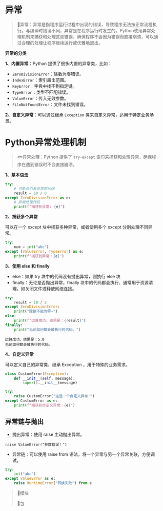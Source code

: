 # 异常

> :tropical_fish:异常：异常是指程序运行过程中出现的错误，导致程序无法按正常流程执行。与编译时错误不同，异常是在程序运行时发生的。Python使用异常处理机制来捕获和处理这些错误，确保程序不会因为错误而直接崩溃，可以通过合理的处理让程序继续运行或优雅地退出。

**异常的分类**

**1、内置异常**：Python 提供了很多内置的异常类，比如：

- `ZeroDivisionError`：除数为零错误。
- `IndexError`：索引超出范围。
- `KeyError`：字典中找不到指定键。
- `TypeError`：类型不匹配错误。
- `ValueError`：传入无效参数。
- `FileNotFoundError`：文件未找到错误。

**2、自定义异常**：可以通过继承 `Exception` 类来自定义异常，适用于特定业务场景。

# Python异常处理机制

> :fish:异常处理：Python 提供了 `try-except` 语句来捕获和处理异常，确保程序在遇到错误时不会直接崩溃。

**1、基本语法**

```python
try:
    # 可能会引发异常的代码
    result = 10 / 0
except ZeroDivisionError as e:
    # 异常处理代码
    print(f"捕获到异常: {e}")
```

**2、捕获多个异常**

可以在一个 except 块中捕获多种异常，或者使用多个 except 分别处理不同异常。

```python
try:
    num = int("abc")
except (ValueError, TypeError) as e:
    print(f"捕获到异常：{e}")
```

**3、使用 else 和 finally**

- else：如果 try 块中的代码没有抛出异常，则执行 else 块
- finally：无论是否抛出异常，finally 块中的代码都会执行，通常用于资源清理，如关闭文件或释放网络连接。

```python
try:
    result = 10 / 2
except ZeroDivisionError:
    print("除数不能为零~")
else:
    print(f"运算成功，结果是：{result}")
finally:
    print("无论如何都会被执行的代码。")
```

	运算成功，结果是：5.0
	无论如何都会被执行的代码。

**4、自定义异常**

可以定义自己的异常类，继承 Exception ，用于特殊的业务需求。

```python
class CustomError(Exception):
    def __init__(self, message):
        super().__init__(message)

try:
    raise CustomError("这是一个自定义异常!")
except CustomError as e:
    print(f"捕获到自定义异常：{e}")
```

## 异常链与抛出

- 抛出异常：使用 raise 主动抛出异常。

`raise ValueError("参数错误！")`

- 异常链：可以使用 raise from 语法，将一个异常与另一个异常关联，方便调试。

```python
try:
    int("abc")
except ValueError as e:
    raise RuntimeError("转换失败") from e
```



> 
>
> :whale:模块
>
> :whale2:包